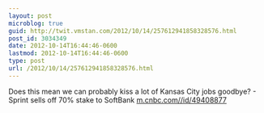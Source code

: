 ```yaml
---
layout: post
microblog: true
guid: http://twit.vmstan.com/2012/10/14/257612941858328576.html
post_id: 3034349
date: 2012-10-14T16:44:46-0600
lastmod: 2012-10-14T16:44:46-0600
type: post
url: /2012/10/14/257612941858328576.html
---
```

Does this mean we can probably kiss a lot of Kansas City jobs goodbye? - Sprint sells off 70% stake to SoftBank <a href="http://m.cnbc.com//id/49408877">m.cnbc.com//id/49408877</a>
